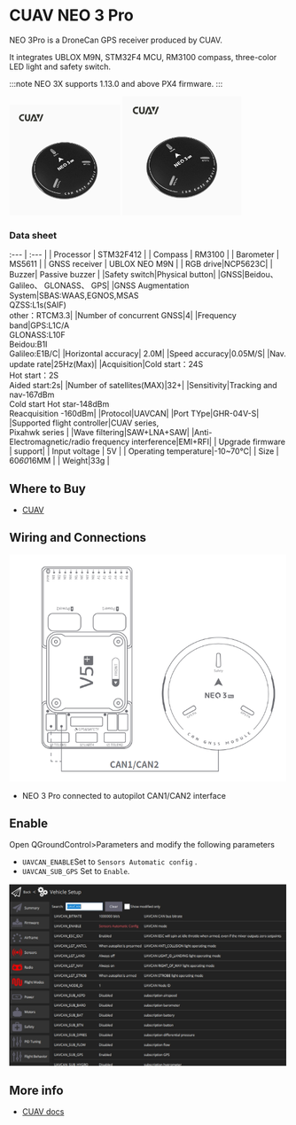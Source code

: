 # CUAV NEO 3 Pro

NEO 3Pro is a DroneCan GPS receiver produced by CUAV. 

It integrates UBLOX M9N, STM32F4 MCU, RM3100 compass, three-color LED light and safety switch.

:::note
NEO 3X supports 1.13.0 and above PX4 firmware.
:::

<img src="../../assets/hardware/gps/cuav_gps/neo_3pro.jpg" width="200px" title="cuav_gps" /> <img src="../../assets/hardware/gps/cuav_gps/neo_3pro.jpg" width="215px" title="cuav_gps" /> 

### Data sheet

:--- | :--- |
| Processor | STM32F412 |
| Compass | RM3100 |
| Barometer | MS5611 |
| GNSS receiver | UBLOX NEO M9N |
| RGB drive|NCP5623C|
| Buzzer| Passive buzzer |
|Safety switch|Physical button|
|GNSS|Beidou、Galileo、 GLONASS、 GPS|
|GNSS Augmentation System|SBAS:WAAS,EGNOS,MSAS<br/>QZSS:L1s(SAIF)<br/>other：RTCM3.3|
|Number of concurrent GNSS|4|
|Frequency band|GPS:L1C/A<br/>GLONASS:L10F<br/>Beidou:B1I<br/>Galileo:E1B/C|
|Horizontal accuracy| 2.0M|
|Speed accuracy|0.05M/S|
|Nav. update rate|25Hz(Max)|
|Acquisition|Cold start：24S<br/>Hot start：2S<br/>Aided start:2s|
|Number of satellites(MAX)|32+|
|Sensitivity|Tracking and nav-167dBm<br/>Cold start Hot star-148dBm<br/>Reacquisition -160dBm|
|Protocol|UAVCAN|
|Port TYpe|GHR-04V-S|
|Supported flight controller|CUAV series,<br/>Pixahwk series |
|Wave filtering|SAW+LNA+SAW|
|Anti-Electromagnetic/radio frequency interference|EMI+RFI|
| Upgrade firmware | support|
| Input voltage | 5V |
| Operating temperature|-10~70℃|
| Size | 60*60*16MM |
| Weight|33g |

## Where to Buy

* [CUAV](https://cuav.en.alibaba.com/product/1600165544920-820872629/Free_shipping_CUAV_Neo_3_pro_drone_UAVCAN_GNSS_processor_STM32F412_autopilot_ublox_M9N_positioning_RM3100_compass_uav_gps_module.html?spm=a2700.shop_oth.74.2.636e28725EvVHb)


## Wiring and Connections

<img src="../../assets/hardware/gps/cuav_gps/neo_3pro_connect.png" width="500px" /> 

* NEO 3 Pro connected to autopilot CAN1/CAN2 interface

## Enable

Open QGroundControl>Parameters and modify the following parameters

* `UAVCAN_ENABLE`Set to `Sensors Automatic config` .
* `UAVCAN_SUB_GPS` Set to `Enable`.

<img src="../../assets/hardware/gps/cuav_gps/px4_can.png" width="500px" /> 


## More info

* [CUAV docs](https://doc.cuav.net/gps/neo-series-gnss/en/neo-3-pro.html)
  